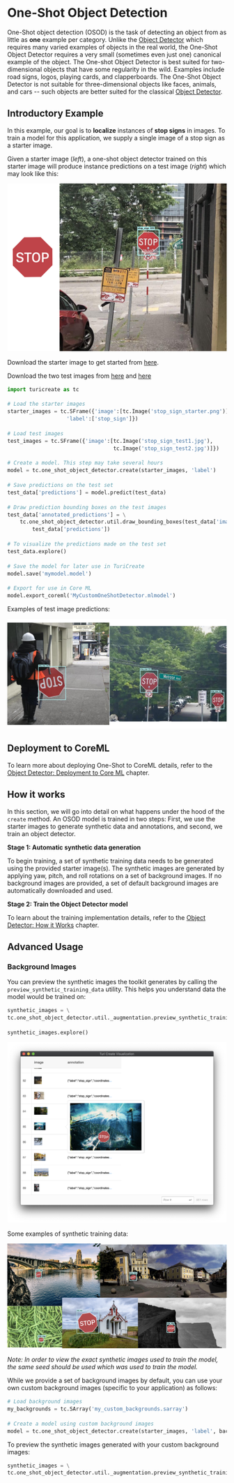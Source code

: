 # One-Shot Object Detection

One-Shot object detection (OSOD) is the task of detecting an object from as little as **one** example per category. Unlike the [Object Detector](https://apple.github.io/turicreate/docs/userguide/object_detection) which requires many varied examples of objects in the real world, the One-Shot Object Detector requires a very small (sometimes even just one) canonical example of the object. The One-shot Object Detector is best suited for two-dimensional objects that have some regularity in the wild. Examples include road signs, logos, playing cards, and clapperboards. The One-Shot Object Detector is not suitable for three-dimensional objects like faces, animals, and cars -- such objects are better suited for the classical [Object Detector](https://apple.github.io/turicreate/docs/userguide/object_detection). 

## Introductory Example

In this example, our goal is to **localize** instances of **stop signs** in images. To train a model for this application, we supply a single image of a stop sign as a starter image.

Given a starter image (*left*), a one-shot object detector trained on this starter image will produce instance predictions on a test image (*right*) which may look like this:

![Stop Sign vector and prediction images](images/stop_sign_sample.jpg) 

Download the starter image to get started from [here](images/stop_sign_starter.png).

Download the two test images from [here](images/stop_sign_test1.jpg) and [here](images/stop_sign_test2.jpg)

```python
import turicreate as tc

# Load the starter images
starter_images = tc.SFrame({'image':[tc.Image('stop_sign_starter.png')],
                   'label':['stop_sign']})

# Load test images
test_images = tc.SFrame({'image':[tc.Image('stop_sign_test1.jpg'), 
                                  tc.Image('stop_sign_test2.jpg')]})

# Create a model. This step may take several hours
model = tc.one_shot_object_detector.create(starter_images, 'label')

# Save predictions on the test set
test_data['predictions'] = model.predict(test_data)

# Draw prediction bounding boxes on the test images
test_data['annotated_predictions'] = \
    tc.one_shot_object_detector.util.draw_bounding_boxes(test_data['image'],
        test_data['predictions']) 

# To visualize the predictions made on the test set
test_data.explore()

# Save the model for later use in TuriCreate
model.save('mymodel.model')

# Export for use in Core ML
model.export_coreml('MyCustomOneShotDetector.mlmodel')
```


Examples of test image predictions:

![Sample prediction image - 1 and 2](images/sample_prediction_images_1_2.jpg)



## Deployment to CoreML

To learn more about deploying One-Shot to CoreML details, refer to the [Object Detector: Deployment to Core ML](https://apple.github.io/turicreate/docs/userguide/object_detection/export-coreml.html) chapter.



## How it works

In this section, we will go into detail on what happens under the hood of the `create` method. An OSOD model is trained in two steps: First, we use the starter images to generate synthetic data and annotations, and second, we train an object detector.

**Stage 1: Automatic synthetic data generation**

To begin training, a set of synthetic training data needs to be generated using the provided starter image(s). 
The synthetic images are generated by applying yaw, pitch, and roll rotations on a set of background images. If no background images are provided, a set of default background images are automatically downloaded and used.

**Stage 2: Train the Object Detector model**

To learn about the training implementation details, refer to the [Object Detector: How it Works](https://apple.github.io/turicreate/docs/userguide/object_detection/how-it-works.html) chapter.



## Advanced Usage

### Background Images

You can preview the synthetic images the toolkit generates by calling the `preview_synthetic_training_data` utility. This helps you understand data the model would be trained on:  


```python
synthetic_images = \
tc.one_shot_object_detector.util._augmentation.preview_synthetic_training_data(starter_images, 'label')

synthetic_images.explore()
```

![Explore synthetic images](images/synthetic_images_explore.png)

Some examples of synthetic training data:

![Sample synthetic images](images/synthetic_images_collage.png)


*Note: In order to view the exact synthetic images used to train the model, the same seed should be used which was used to train the model.*

While we provide a set of background images by default, you can use your own custom background images (specific to your application) as follows:    

```python
# Load background images
my_backgrounds = tc.SArray('my_custom_backgrounds.sarray')

# Create a model using custom background images                                    
model = tc.one_shot_object_detector.create(starter_images, 'label', backgrounds=my_backgrounds)
```

To preview the synthetic images generated with your custom background images:

```python
synthetic_images = \
tc.one_shot_object_detector.util._augmentation.preview_synthetic_training_data(starter_images, 'label', my_backgrounds)
```
